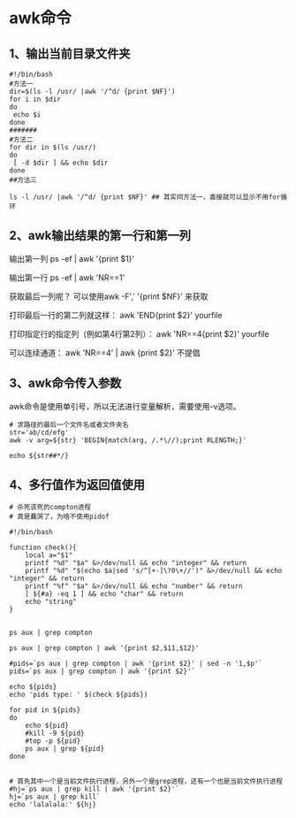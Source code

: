 # awk命令

## 1、输出当前目录文件夹
```
#!/bin/bash
#方法一 
dir=$(ls -l /usr/ |awk '/^d/ {print $NF}')
for i in $dir
do
 echo $i
done 
#######
#方法二
for dir in $(ls /usr/)
do
 [ -d $dir ] && echo $dir
done  
##方法三
 
ls -l /usr/ |awk '/^d/ {print $NF}' ## 其实同方法一，直接就可以显示不用for循环
```

## 2、awk输出结果的第一行和第一列
输出第一列
ps -ef | awk '{print $1}'

输出第一行
ps -ef | awk 'NR==1'

获取最后一列呢？
可以使用awk -F',' '{print $NF}' 来获取

打印最后一行的第二列就这样：
awk 'END{print $2}' yourfile

打印指定行的指定列（例如第4行第2列）：
awk 'NR==4{print $2}' yourfile

可以连续通道：
awk 'NR==4' | awk {print $2}' 不提倡

## 3、awk命令传入参数
awk命令是使用单引号，所以无法进行变量解析，需要使用-v选项。

```
# 求路径的最后一个文件名或者文件夹名
str='ab/cd/efg'
awk -v arg=${str} 'BEGIN{match(arg, /.*\//);print RLENGTH;}'

echo ${str##*/}
```

## 4、多行值作为返回值使用
```
# 杀死该死的compton进程
# 真是蠢哭了，为啥不使用pidof

#!/bin/bash

function check(){
    local a="$1"
    printf "%d" "$a" &>/dev/null && echo "integer" && return
    printf "%d" "$(echo $a|sed 's/^[+-]\?0\+//')" &>/dev/null && echo "integer" && return
    printf "%f" "$a" &>/dev/null && echo "number" && return
    [ ${#a} -eq 1 ] && echo "char" && return
    echo "string"
}


ps aux | grep compton

ps aux | grep compton | awk '{print $2,$11,$12}'

#pids=`ps aux | grep compton | awk '{print $2}' | sed -n '1,$p'`
pids=`ps aux | grep compton | awk '{print $2}'`

echo ${pids}
echo 'pids type: ' $(check ${pids})

for pid in ${pids}
do
    echo ${pid}
    #kill -9 ${pid}
    #top -p ${pid}
    ps aux | grep ${pid}
done


# 首先其中一个是当前文件执行进程，另外一个是grep进程，还有一个也是当前文件执行进程
#hj=`ps aux | grep kill | awk '{print $2}'`
hj=`ps aux | grep kill`
echo 'lalalala:' ${hj}
```















